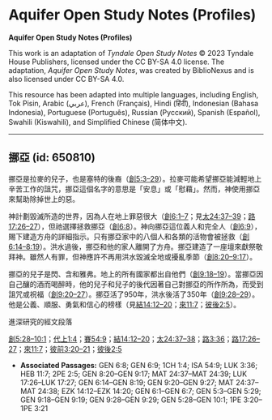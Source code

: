 # Aquifer Open Study Notes (Profiles)

**Aquifer Open Study Notes (Profiles)**

This work is an adaptation of *Tyndale Open Study Notes* © 2023 Tyndale House Publishers, licensed under the CC BY\-SA 4\.0 license. The adaptation, *Aquifer Open Study Notes*, was created by BiblioNexus and is also licensed under CC BY\-SA 4\.0\.

This resource has been adapted into multiple languages, including English, Tok Pisin, Arabic (عربي), French (Français), Hindi (हिंदी), Indonesian (Bahasa Indonesia), Portuguese (Português), Russian (Русский), Spanish (Español), Swahili (Kiswahili), and Simplified Chinese (简体中文).



--------------------------------

## 挪亞 (id: 650810)

挪亞是拉麥的兒子，也是塞特的後裔（[創5:3–29](https://ref.ly/Gen5:3-Gen5:29)）。拉麥可能希望挪亞能減輕地上辛苦工作的詛咒，挪亞這個名字的意思是「安息」或「慰藉」。然而，神使用挪亞來幫助除掉世上的惡。

神計劃毀滅所造的世界，因為人在地上罪惡很大（[創6:1–7](https://ref.ly/Gen6:1-Gen6:7)；見[太24:37–39](https://ref.ly/Matt24:37-Matt24:39)；[路17:26–27](https://ref.ly/Luke17:26-Luke17:27)），但祂選擇拯救挪亞（[創6:8](https://ref.ly/Gen6:8)）。神向挪亞這位義人和完全人（[創6:9](https://ref.ly/Gen6:9)），賜下建造方舟的詳細指示。只有挪亞家中的八個人和各類的活物會被拯救（[創6:14–8:19](https://ref.ly/Gen6:14-Gen8:19)）。洪水過後，挪亞和他的家人離開了方舟。挪亞建造了一座壇來獻祭敬拜神。雖然人有罪，但神應許不再用洪水毀滅全地或擾亂季節（[創8:20–9:17](https://ref.ly/Gen8:20-Gen9:17)）。

挪亞的兒子是閃、含和雅弗。地上的所有國家都出自他們（[創9:18–19](https://ref.ly/Gen9:18-Gen9:19)）。當挪亞因自己釀的酒而喝醉時，他的兒子和兒子的後代因著自己對挪亞的所作所為，而受到詛咒或祝福（[創9:20–27](https://ref.ly/Gen9:20-Gen9:27)）。挪亞活了950年，洪水後活了350年（[創9:28–29](https://ref.ly/Gen9:28-Gen9:29)）。他是公義、順服、勇氣和信心的榜樣（見[結14:12–20](https://ref.ly/Ezek14:12-Ezek14:20)；[來11:7](https://ref.ly/Heb11:7)；[彼後2:5](https://ref.ly/2Pet2:5)）。

進深研究的經文段落

[創5:28–10:1](https://ref.ly/Gen5:28-Gen10:1)；[代上1:4](https://ref.ly/1Chr1:4)；[賽54:9](https://ref.ly/Isa54:9)；[結14:12–20](https://ref.ly/Ezek14:12-Ezek14:20)；[太24:37–38](https://ref.ly/Matt24:37-Matt24:38)；[路3:36](https://ref.ly/Luke3:36)；[路17:26–27](https://ref.ly/Luke17:26-Luke17:27)；[來11:7](https://ref.ly/Heb11:7)；[彼前3:20–21](https://ref.ly/1Pet3:20-1Pet3:21)；[彼後2:5](https://ref.ly/2Pet2:5)

* **Associated Passages:** GEN 6:8; GEN 6:9; 1CH 1:4; ISA 54:9; LUK 3:36; HEB 11:7; 2PE 2:5; GEN 8:20–GEN 9:17; MAT 24:37–MAT 24:39; LUK 17:26–LUK 17:27; GEN 6:14–GEN 8:19; GEN 9:20–GEN 9:27; MAT 24:37–MAT 24:38; EZK 14:12–EZK 14:20; GEN 6:1–GEN 6:7; GEN 5:3–GEN 5:29; GEN 9:18–GEN 9:19; GEN 9:28–GEN 9:29; GEN 5:28–GEN 10:1; 1PE 3:20–1PE 3:21

